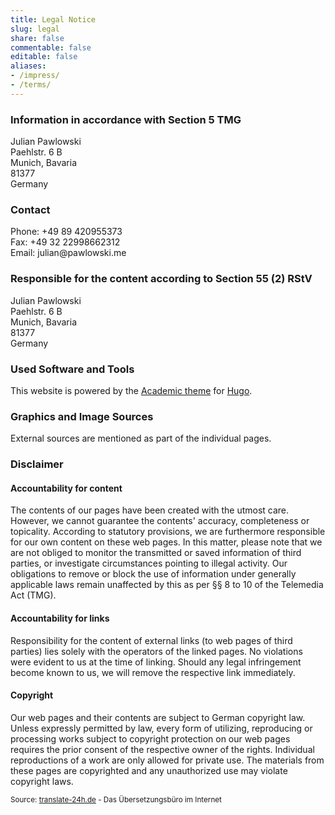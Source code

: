 ```yaml
---
title: Legal Notice
slug: legal
share: false
commentable: false
editable: false
aliases:
- /impress/
- /terms/
---
```


### Information in accordance with Section 5 TMG

<div itemscope itemtype="http://schema.org/Person">
  <span itemprop="name">Julian Pawlowski</span><br />
  <div itemprop="address" itemscope itemtype="http://schema.org/PostalAddress">
    <span itemprop="streetAddress">Paehlstr. 6 B</span><br />
    <span itemprop="addressLocality">Munich</span>,
    <span itemprop="addressRegion">Bavaria</span><br />
    <span itemprop="postalCode">81377</span><br />
    <span itemprop="addressCountry">Germany</span><br />
  </div>

### Contact

  Phone: <span itemprop="telephone">+&#052;&#057;&#032;&#056;&#057;&#032;&#052;&#050;&#048;&#057;&#053;&#053;&#051;&#055;&#051;</span><br />
  Fax: <span itemprop="telephone">+&#052;&#057;&#032;&#051;&#050;&#032;&#050;&#050;&#057;&#057;&#056;&#054;&#054;&#050;&#051;&#049;&#050;</span><br />
  Email: <span itemprop="email">&#106;&#117;&#108;&#105;&#097;&#110;&#064;&#112;&#097;&#119;&#108;&#111;&#119;&#115;&#107;&#105;&#046;&#109;&#101;</span>
</div>


### Responsible for the content according to Section 55 (2) RStV

<div itemscope itemtype="http://schema.org/Person">
  <span itemprop="name">Julian Pawlowski</span><br />
  <div itemprop="address" itemscope itemtype="http://schema.org/PostalAddress">
    <span itemprop="streetAddress">Paehlstr. 6 B</span><br />
    <span itemprop="addressLocality">Munich</span>,
    <span itemprop="addressRegion">Bavaria</span><br />
    <span itemprop="postalCode">81377</span><br />
    <span itemprop="addressCountry">Germany</span><br />
  </div>
</div>


### Used Software and Tools

This website is powered by the
<a href="https://sourcethemes.com/academic/" target="_blank" rel="noopener">Academic theme</a> for
<a href="https://gohugo.io" target="_blank" rel="noopener">Hugo</a>.


### Graphics and Image Sources

External sources are mentioned as part of the individual pages.


### Disclaimer

#### Accountability for content
The contents of our pages have been created with the utmost care. However, we cannot guarantee the contents' accuracy, completeness or topicality. According to statutory provisions, we are furthermore responsible for our own content on these web pages. In this matter, please note that we are not obliged to monitor the transmitted or saved information of third parties, or investigate circumstances pointing to illegal activity. Our obligations to remove or block the use of information under generally applicable laws remain unaffected by this as per §§ 8 to 10 of the Telemedia Act (TMG).

#### Accountability for links
Responsibility for the content of external links (to web pages of third parties) lies solely with the operators of the linked pages. No violations were evident to us at the time of linking. Should any legal infringement become known to us, we will remove the respective link immediately.

#### Copyright
Our web pages and their contents are subject to German copyright law. Unless expressly permitted by law, every form of utilizing, reproducing or processing works subject to copyright protection on our web pages requires the prior consent of the respective owner of the rights. Individual reproductions of a work are only allowed for private use. The materials from these pages are copyrighted and any unauthorized use may violate copyright laws.


<sup>Source: <a href="https://translate-24h.de/" target="_blank">translate-24h.de</a> - Das Übersetzungsbüro im Internet</sup>
